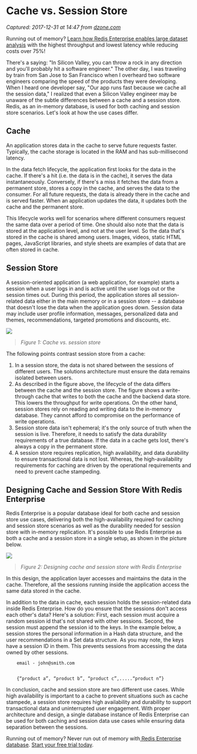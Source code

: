 # Cache vs. Session Store

_Captured: 2017-12-31 at 14:47 from [dzone.com](https://dzone.com/articles/cache-vs-session-store?edition=347146&utm_source=Daily%20Digest&utm_medium=email&utm_campaign=Daily%20Digest%202017-12-30)_

Running out of memory? [Learn how Redis Enterprise enables large dataset analysis](https://dzone.com/go?i=252321&u=https%3A%2F%2Fredislabs.com%2Flanding%2Fredis-enterprise-flash%2F%3Futm_source%3Ddzone%26utm_medium%3Dtext%252520ad) with the highest throughput and lowest latency while reducing costs over 75%!

There's a saying: "In Silicon Valley, you can throw a rock in any direction and you'll probably hit a software engineer." The other day, I was traveling by train from San Jose to San Francisco when I overheard two software engineers comparing the speed of the products they were developing. When I heard one developer say, "Our app runs fast because we cache all the session data," I realized that even a Silicon Valley engineer may be unaware of the subtle differences between a cache and a session store. Redis, as an in-memory database, is used for both caching and session store scenarios. Let's look at how the use cases differ.

## **Cache**

An application stores data in the cache to serve future requests faster. Typically, the cache storage is located in the RAM and has sub-millisecond latency.

In the data fetch lifecycle, the application first looks for the data in the cache. If there's a hit (i.e. the data is in the cache), it serves the data instantaneously. Conversely, if there's a miss it fetches the data from a permanent store, stores a copy in the cache, and serves the data to the consumer. For all future requests, the data is already there in the cache and is served faster. When an application updates the data, it updates both the cache and the permanent store.

This lifecycle works well for scenarios where different consumers request the same data over a period of time. One should also note that the data is stored at the application level, and not at the user level. So the data that's stored in the cache is shared among users. Images, videos, static HTML pages, JavaScript libraries, and style sheets are examples of data that are often stored in cache.

## **Session Store**

A session-oriented application (a web application, for example) starts a session when a user logs in and is active until the user logs out or the session times out. During this period, the application stores all session-related data either in the main memory or in a session store -- a database that doesn't lose the data when the application goes down. Session data may include user profile information, messages, personalized data and themes, recommendations, targeted promotions and discounts, etc.

![](https://redislabs.com/wp-content/uploads/2017/11/CacheVsSessionStore.png)

> _Figure 1: Cache vs. session store_

The following points contrast session store from a cache:

  1. In a session store, the data is not shared between the sessions of different users. The solutions architecture must ensure the data remains isolated between users.
  2. As described in the figure above, the lifecycle of the data differs between the cache and the session store. The figure shows a write-through cache that writes to both the cache and the backend data store. This lowers the throughput for write operations. On the other hand, session stores rely on reading and writing data to the in-memory database. They cannot afford to compromise on the performance of write operations.
  3. Session store data isn't ephemeral; it's the only source of truth when the session is live. Therefore, it needs to satisfy the data durability requirements of a true database. If the data in a cache gets lost, there's always a copy in the permanent store.
  4. A session store requires replication, high availability, and data durability to ensure transactional data is not lost. Whereas, the high-availability requirements for caching are driven by the operational requirements and need to prevent cache stampeding.

## **Designing Cache and Session Store With Redis Enterprise**

Redis Enterprise is a popular database ideal for both cache and session store use cases, delivering both the high-availability required for caching and session store scenarios as well as the durability needed for session store with in-memory replication. It's possible to use Redis Enterprise as both a cache and a session store in a single setup, as shown in the picture below.

![](https://redislabs.com/wp-content/uploads/2017/11/CacheVsSessionStore-RedisEnterpriseArchitecture.png)

> _Figure 2: Designing cache and session store with Redis Enterprise_

In this design, the application layer accesses and maintains the data in the cache. Therefore, all the sessions running inside the application access the same data stored in the cache.

In addition to the data in cache, each session holds the session-related data inside Redis Enterprise. How do you ensure that the sessions don't access each other's data? Here's a solution: First, each session must acquire a random session id that's not shared with other sessions. Second, the session must append the session id to the keys. In the example below, a session stores the personal information in a Hash data structure, and the user recommendations in a Set data structure. As you may note, the keys have a session ID in them. This prevents sessions from accessing the data owned by other sessions.
    
    
        email - john@smith.com
    
    
        {“product a”, “product b”, “product c”,.....“product n”}

In conclusion, cache and session store are two different use cases. While high availability is important to a cache to prevent situations such as cache stampede, a session store requires high availability and durability to support transactional data and uninterrupted user engagement. With proper architecture and design, a single database instance of Redis Enterprise can be used for both caching and session data use cases while ensuring data separation between the sessions.

Running out of memory? Never run out of memory with[ Redis Enterprise database](https://dzone.com/go?i=252322&u=https%3A%2F%2Fredislabs.com%2Flanding%2Fredis-enterprise-flash%2F%3Futm_source%3Ddzone%26utm_medium%3Dtext%252520ad). [Start your free trial today](https://dzone.com/go?i=252322&u=https%3A%2F%2Fredislabs.com%2Flanding%2Fredis-enterprise-flash%2F%3Futm_source%3Ddzone%26utm_medium%3Dtext%252520ad).
